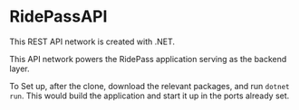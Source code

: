 # RidePassAPI

This REST API network is created with .NET.

This API network powers the RidePass application serving as the backend layer.

To Set up, after the clone, download the relevant packages, and run ```dotnet run```.
This would build the application and start it up in the ports already set.
